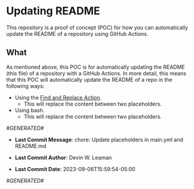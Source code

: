 # Updating README

This repository is a proof of concept (POC) for how you can automatically update the README of a repository using GitHub Actions.

## What

As mentioned above, this POC is for automatically updating the README (this file) of a repository with a GitHub Actions. In more detail, this means that this POC will automatically update the README of a repo in the following ways:

- Using the [Find and Replace Action][0].
  - This will replace the content between two placeholders.
- Using bash.
  - This will replace the content between two placeholders.

_#GENERATED#_

- **Last Commit Message**: chore: Update placeholders in main.yml and README.md

- **Last Commit Author**: Devin W. Leaman

- **Last Commit Date**: 2023-09-06T15:59:54-05:00


_#GENERATED#_




[0]: https://github.com/marketplace/actions/find-and-replace
